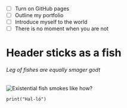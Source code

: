 - [ ] Turn on GitHub pages
- [ ] Outline my portfolio
- [ ] Introduce myself to the world
- [ ] There is no moment when you are not

# Header sticks as a fish

###### Leg of fishes are equally smager godt

![Existential fish smokes like how?](https://m.blog.hu/vi/vizafogo/image/vizabaja1957.jpg)

```pyhton
print("Hal-ló")
```

